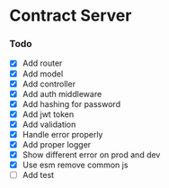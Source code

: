 # Contract Server

### Todo

- [x] Add router
- [x] Add model
- [x] Add controller
- [x] Add auth middleware
- [x] Add hashing for password
- [x] Add jwt token
- [x] Add validation
- [x] Handle error properly
- [x] Add proper logger
- [x] Show different error on prod and dev
- [x] Use esm remove common js
- [ ] Add test
